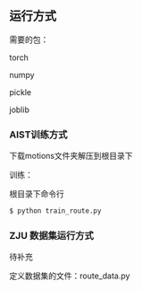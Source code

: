 ## 运行方式

需要的包：

torch

numpy

pickle

joblib

### AIST训练方式

下载motions文件夹解压到根目录下

训练：

根目录下命令行

```bash
$ python train_route.py
```

### ZJU 数据集运行方式

待补充

定义数据集的文件：route_data.py



